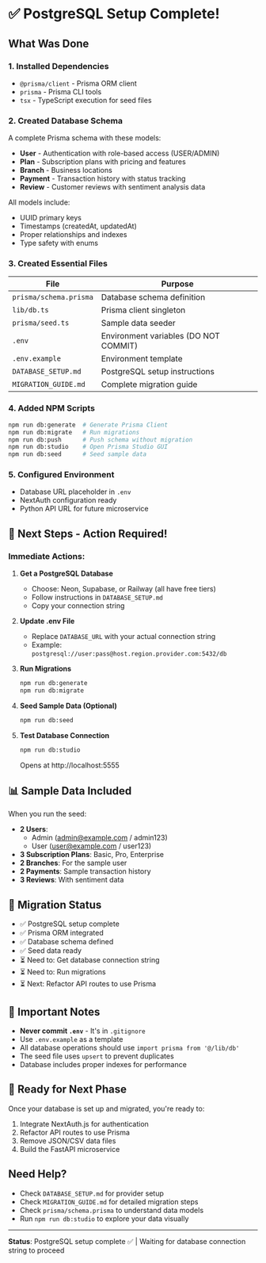 # ✅ PostgreSQL Setup Complete!

## What Was Done

### 1. **Installed Dependencies**
- `@prisma/client` - Prisma ORM client
- `prisma` - Prisma CLI tools
- `tsx` - TypeScript execution for seed files

### 2. **Created Database Schema**
A complete Prisma schema with these models:
- **User** - Authentication with role-based access (USER/ADMIN)
- **Plan** - Subscription plans with pricing and features
- **Branch** - Business locations
- **Payment** - Transaction history with status tracking
- **Review** - Customer reviews with sentiment analysis data

All models include:
- UUID primary keys
- Timestamps (createdAt, updatedAt)
- Proper relationships and indexes
- Type safety with enums

### 3. **Created Essential Files**

| File | Purpose |
|------|---------|
| `prisma/schema.prisma` | Database schema definition |
| `lib/db.ts` | Prisma client singleton |
| `prisma/seed.ts` | Sample data seeder |
| `.env` | Environment variables (DO NOT COMMIT) |
| `.env.example` | Environment template |
| `DATABASE_SETUP.md` | PostgreSQL setup instructions |
| `MIGRATION_GUIDE.md` | Complete migration guide |

### 4. **Added NPM Scripts**

```bash
npm run db:generate  # Generate Prisma Client
npm run db:migrate   # Run migrations
npm run db:push      # Push schema without migration
npm run db:studio    # Open Prisma Studio GUI
npm run db:seed      # Seed sample data
```

### 5. **Configured Environment**
- Database URL placeholder in `.env`
- NextAuth configuration ready
- Python API URL for future microservice

## 🎯 Next Steps - Action Required!

### Immediate Actions:

1. **Get a PostgreSQL Database**
   - Choose: Neon, Supabase, or Railway (all have free tiers)
   - Follow instructions in `DATABASE_SETUP.md`
   - Copy your connection string

2. **Update .env File**
   - Replace `DATABASE_URL` with your actual connection string
   - Example: `postgresql://user:pass@host.region.provider.com:5432/db`

3. **Run Migrations**
   ```bash
   npm run db:generate
   npm run db:migrate
   ```

4. **Seed Sample Data (Optional)**
   ```bash
   npm run db:seed
   ```

5. **Test Database Connection**
   ```bash
   npm run db:studio
   ```
   Opens at http://localhost:5555

## 📊 Sample Data Included

When you run the seed:
- **2 Users**: 
  - Admin (admin@example.com / admin123)
  - User (user@example.com / user123)
- **3 Subscription Plans**: Basic, Pro, Enterprise
- **2 Branches**: For the sample user
- **2 Payments**: Sample transaction history
- **3 Reviews**: With sentiment data

## 🔄 Migration Status

- ✅ PostgreSQL setup complete
- ✅ Prisma ORM integrated
- ✅ Database schema defined
- ✅ Seed data ready
- ⏳ Need to: Get database connection string
- ⏳ Need to: Run migrations
- ⏳ Next: Refactor API routes to use Prisma

## 📝 Important Notes

- **Never commit `.env`** - It's in `.gitignore`
- Use `.env.example` as a template
- All database operations should use `import prisma from '@/lib/db'`
- The seed file uses `upsert` to prevent duplicates
- Database includes proper indexes for performance

## 🚀 Ready for Next Phase

Once your database is set up and migrated, you're ready to:
1. Integrate NextAuth.js for authentication
2. Refactor API routes to use Prisma
3. Remove JSON/CSV data files
4. Build the FastAPI microservice

## Need Help?

- Check `DATABASE_SETUP.md` for provider setup
- Check `MIGRATION_GUIDE.md` for detailed migration steps
- Check `prisma/schema.prisma` to understand data models
- Run `npm run db:studio` to explore your data visually

---

**Status**: PostgreSQL setup complete ✅ | Waiting for database connection string to proceed
